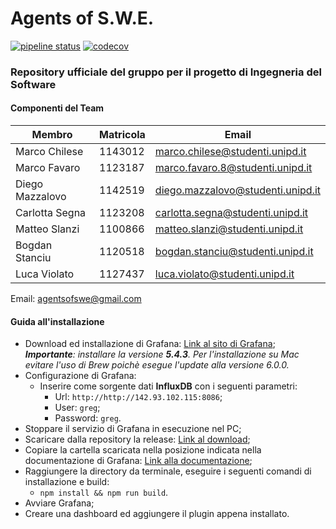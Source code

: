 # Agents of S.W.E. 
[![pipeline status](https://gitlab.com/MarcoChilese/agents-of-s.w.e.-code/badges/develop/pipeline.svg)](https://gitlab.com/MarcoChilese/agents-of-s.w.e.-code/commits/develop) [![codecov](https://codecov.io/gl/MarcoChilese/agents-of-s.w.e.-code/branch/develop/graph/badge.svg?token=CUrkr96diu)](https://codecov.io/gl/MarcoChilese/agents-of-s.w.e.-code)
### Repository ufficiale del gruppo per il progetto di Ingegneria del Software

#### Componenti del Team 
| Membro | Matricola | Email |
|---------|-----------|-------|
Marco Chilese | 1143012 | marco.chilese@studenti.unipd.it
Marco Favaro  | 1123187 | marco.favaro.8@studenti.unipd.it
Diego Mazzalovo | 1142519 | diego.mazzalovo@studenti.unipd.it
Carlotta Segna | 1123208 | carlotta.segna@studenti.unipd.it
Matteo Slanzi | 1100866 | matteo.slanzi@studenti.unipd.it
Bogdan Stanciu | 1120518 | bogdan.stanciu@studenti.unipd.it
Luca Violato | 1127437 | luca.violato@studenti.unipd.it

Email: agentsofswe@gmail.com

#### Guida all'installazione 
- Download ed installazione di Grafana: [Link al sito di Grafana](https://grafana.com/grafana/download/5.4.3); </br>
***Importante**: installare la versione **5.4.3**. Per l'installazione su Mac evitare l'uso di Brew poichè esegue l'update alla versione 6.0.0.*
- Configurazione di Grafana:
  - Inserire come sorgente dati **InfluxDB** con i seguenti parametri:
    - Url: `http://http://142.93.102.115:8086`;
    - User: `greg`;
    - Password: `greg`.
- Stoppare il servizio di Grafana in esecuzione nel PC;
- Scaricare dalla repository la release: [Link al download](https://github.com/AgentsOfSWE/Code-Official/archive/v0.1.zip);
- Copiare la cartella scaricata nella posizione indicata nella documentazione di Grafana: [Link alla documentazione](http://docs.grafana.org/plugins/installation/);
- Raggiungere la directory da terminale, eseguire i seguenti comandi di installazione e build:
  - `npm install && npm run build`.
- Avviare Grafana;
- Creare una dashboard ed aggiungere il plugin appena installato.   
